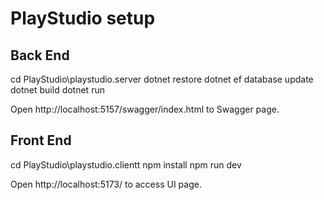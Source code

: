 # PlayStudio setup
## Back End
cd PlayStudio\playstudio.server
dotnet restore
dotnet ef database update   
dotnet build
dotnet run

Open http://localhost:5157/swagger/index.html to Swagger page.

## Front End
cd PlayStudio\playstudio.clientt
npm install 
npm run dev

Open http://localhost:5173/ to access UI page.

